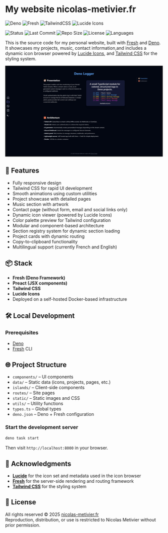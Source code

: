 # My website nicolas-metivier.fr

![Deno](https://img.shields.io/badge/Deno-v2.4.1+-green?logo=deno)
![Fresh](https://img.shields.io/badge/Built%20with-Fresh-blue?logo=deno)
![TailwindCSS](https://img.shields.io/badge/TailwindCSS-v3-blue?logo=tailwindcss)
![Lucide Icons](https://img.shields.io/badge/Lucide%20Icons-v0.525+-purple?logo=lucide)

![Status](https://img.shields.io/badge/Status-Active-brightgreen)
![Last Commit](https://img.shields.io/github/last-commit/MNLaugh/nicolas-metivier-site)
![Repo Size](https://img.shields.io/github/repo-size/MNLaugh/nicolas-metivier-site)
![License](https://img.shields.io/badge/License-Proprietary-red)
![Languages](https://img.shields.io/badge/i18n-FR%20%7C%20EN-blue)

This is the source code for my personal website, built with [Fresh](https://fresh.deno.dev/) and [Deno](https://deno.land/). It showcases my projects, music, contact information,and includes a dynamic icon browser powered by [Lucide Icons](https://lucide.dev/), and [Tailwind CSS](https://tailwindcss.com/) for the styling system.

![Screenshot of nicolas-metivier.fr](./screenshot/Deno-Logger.png)

## 🚀 Features

- Fully responsive design
- Tailwind CSS for rapid UI development
- Smooth animations using custom utilities
- Project showcase with detailed pages
- Music section with artwork
- Contact page (without form, email and social links only)
- Dynamic icon viewer (powered by Lucide Icons)
- Color palette preview for Tailwind configuration
- Modular and component-based architecture
- Section registry system for dynamic section loading
- Project cards with dynamic routing
- Copy-to-clipboard functionality
- Multilingual support (currently French and English)

## 📦 Stack

- **Fresh (Deno Framework)**
- **Preact (JSX components)**
- **Tailwind CSS**
- **Lucide Icons**
- Deployed on a self-hosted Docker-based infrastructure

## 🛠️ Local Development

### Prerequisites

- [Deno](https://deno.land)
- [Fresh](https://fresh.deno.dev) CLI

## 🌐 Project Structure

- `components/` – UI components
- `data/` – Static data (icons, projects, pages, etc.)
- `islands/` – Client-side components
- `routes/` – Site pages
- `static/` – Static images and CSS
- `utils/` – Utility functions
- `types.ts` – Global types
- `deno.json` – Deno + Fresh configuration

### Start the development server

```bash
deno task start
```

Then visit `http://localhost:8000` in your browser.

## 🤝 Acknowledgments

- **[Lucide](https://github.com/lucide-icons/lucide)** for the icon set and metadata used in the icon browser
- **[Fresh](https://fresh.deno.dev/)** for the server-side rendering and routing framework
- **[Tailwind CSS](https://tailwindcss.com/)** for the styling system

## 📄 License

All rights reserved © 2025 [nicolas-metivier.fr](https://nicolas-metivier.fr)  
Reproduction, distribution, or use is restricted to Nicolas Metivier without prior permission.
